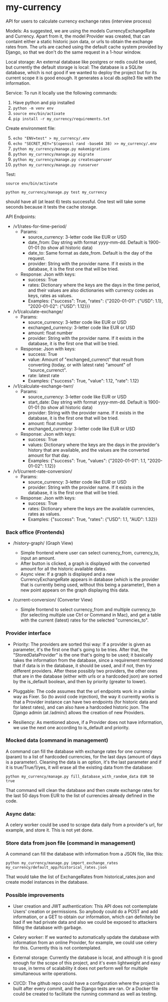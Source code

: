 # my-currency

API for users to calculate currency exchange rates (interview process)

Models: As suggested, we are using the models CurrencyExchangeRate and Currency. Apart from it, the model Provider was created, that can containt either a static historic json data, or urls to obtain the exchange rates from. The urls are cached using the default cache system provided by Django, so that we don't do the same request in a 1-hour window.

Local storage: An external database like postgres or redis could be used, but currently the default storage is local: The database is a SQLite database, which is not good if we wanted to deploy the project but for its current scope it is good enough. It generates a local db.sqlite3 file with the information.

Service: To run it locally use the following commands:

1. Have python and pip installed
2. `python -m venv env`
3. `source env/bin/activate`
4. `pip install -r my_currency/requirements.txt`

Create environment file:

5. `echo "ENV=test" > my_currency/.env`
6. `echo "SECRET_KEY="$(openssl rand -base64 38) >> my_currency/.env`
7. `python my_currency/manage.py makemigrations`
8. `python my_currency/manage.py migrate`
9. `python my_currency/manage.py createsuperuser`
10. `python my_currency/manage.py runserver`


Test:

`source env/bin/activate`

`python my_currency/manage.py test my_currency`

should have all (at least 6) tests successful.
One test will take some seconds because it tests the cache storage.

API Endpoints:
- /v1/rates-for-time-period/
    - Params: 
        - source_currency: 3-letter code like EUR or USD
        - date_from: Day string with format yyyy-mm-dd. Default is 1900-01-01 (to show all historic data)
        - date_to: Same format as date_from. Default is the day of the request.
        - provider: String with the provider name. If it exists in the database, it is the first one that will be tried.
    - Response: Json with keys:
        - success: True
        - rates: Dictionary where the keys are the days in the time period, and their values are also dictionaries with currency codes as keys, rates as values.
        - Examples: {"success": True, "rates": {"2020-01-01": {"USD": 1.1}, "2020-01-02": {"USD": 1.12}}}
- /v1/calculate-exchange/
    - Params: 
        - source_currency: 3-letter code like EUR or USD
        - exchanged_currency: 3-letter code like EUR or USD
        - amount: float number
        - provider: String with the provider name. If it exists in the database, it is the first one that will be tried.
    - Response: Json with keys:
        - success: True
        - value: Amount of "exchanged_currenct" that result from converting (today, or with latest rate) "amount" of "source_currenct".
        - rate: latest rate
        - Examples: {"success": True, "value": 1.12, "rate": 1.12}
- /v1/calculate-exchange-twrr/
    - Params: 
        - source_currency: 3-letter code like EUR or USD
        - start_date: Day string with format yyyy-mm-dd. Default is 1900-01-01 (to show all historic data)
        - provider: String with the provider name. If it exists in the database, it is the first one that will be tried.
        - amount: float number
        - exchanged_currency: 3-letter code like EUR or USD
    - Response: Json with keys:
        - success: True
        - values: Dictionary where the keys are the days in the provider's history that are available, and the values are the converted amount for that day.
        - Examples: {"success": True, "values": {"2020-01-01": 1.1, "2020-01-02": 1.12}}
- /v1/current-rate-conversion/
    - Params: 
        - source_currency: 3-letter code like EUR or USD
        - provider: String with the provider name. If it exists in the database, it is the first one that will be tried.
    - Response: Json with keys:
        - success: True
        - rates: Dictionary where the keys are the available currencies, rates as values.
        - Examples: {"success": True, "rates": {"USD": 1.1, "AUD": 1.32}}



### Back office (Frontends)
- /history-graph/ (Graph View)
    - Simple frontend where user can select currency_from, currency_to, input an amount.
    - After button is clicked, a graph is displayed with the converted amount for all the historic available dates.
    - Async view: If a graph is displayed and a new CurrencyExchangeRate appears in database (which is the provider that is currently being used, without this being a parameter), then a new point appears on the graph displaying this data.

- /current-conversion/ (Converter View)
    - Simple frontend to select currency_from and multiple currency_to (for selecting multiple use Ctrl or Command in Mac), and get a table with the current (latest) rates for the selected "currencies_to".


### Provider interface

- Priority: The providers are sorted thsi way: If a provider is given as parameter, it's the first one that's going to be tries. After that, the "StoredDataProvider" is the one that's going to be used; it basically takes the information from the database, since a requirement mentioned that if data is in the database, it should be used, and if not, then try different providers. After these possibly two providers, the other ones that are in the database (either with urls or a hardcoded json) are sorted by the is_default boolean, and then by priority (greater to lower).

- Pluggable: The code assumes that the url endpoints work in a similar way as Fixer. So (to avoid code injection), the way it currently works is that a Provider instance can have two endpoints (for historic data and for latest rates), and can also have a hardcoded historic json. The Django admin (at /admin/) allows the creation of new Providers.

- Resiliency: As mentioned above, if a Provider does not have information, we use the next one according to is_default and priority.


### Mocked data (command in management)

A command can fill the database with exchange rates for one currency (param) to a list of hardcoded currencies, for the last days (amount of days is a parameter). Cleaning the data is an option, it's the last parameter and if it is true/True/1/yes, it will erase all the existing data from the database:

`python my_currency/manage.py fill_database_with_random_data EUR 50 true`

That command will clean the database and then create exchange rates for the last 50 days from EUR to the list of currencies already defined in the code.


### Async data:
A celery worker could be used to scrape data daily from a provider's url, for example, and store it. This is not yet done.


### Store data from json file (command in management)

A command can fill the database with information from a JSON file, like this:

`python my_currency/manage.py import_exchange_rates my_currency/default_app/historical_rates.json`

That would take the list of ExchangeRates from historical_rates.json and create model instances in the database.


### Possible improvements

- User creation and JWT authentication: This API does not contemplate Users' creation or permissions. So anybody could do a POST and add information, or a GET to obtain our information, which can definitely be bad if we had private data and also we could be exposed to attackers filling the database with garbage.

- Celery worker: If we wanted to automatically update the database with information from an online Provider, for example, we could use celery for this. Currently this is not contemplated.

- External storage: Currently the database is local, and although it is good enough for the scope of this project, and it's even lightweight and easy to use, in terms of scalability it does not perform well for multiple simultaneous write operations.

- CI/CD: The github repo could have a configuration where the project is built after every commit, and the Django tests are ran. Or a Docker file could be created to facilitate the running command as well as testing.